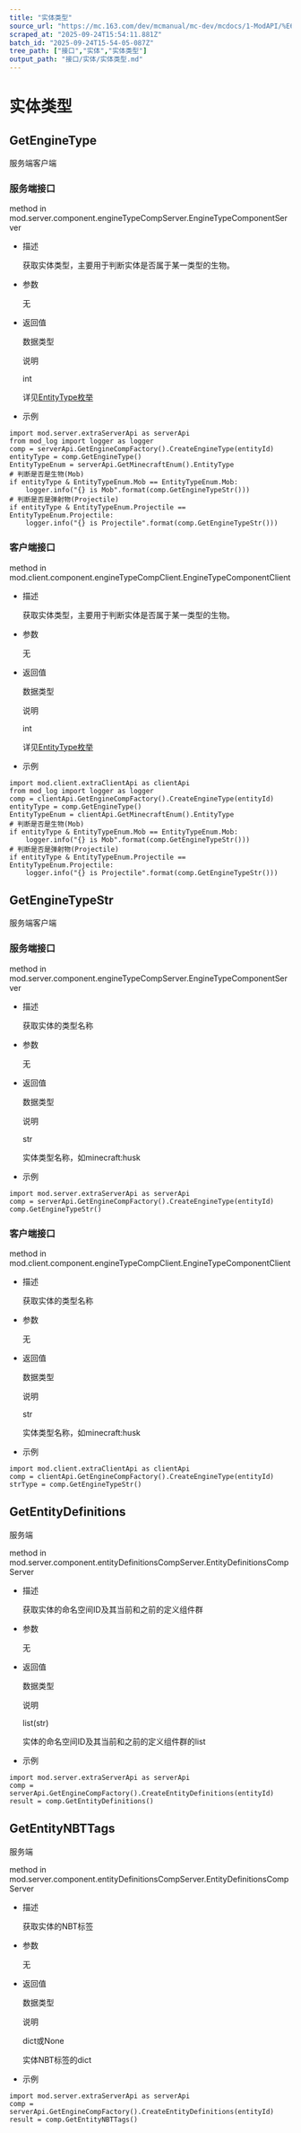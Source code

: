 ```yaml
---
title: "实体类型"
source_url: "https://mc.163.com/dev/mcmanual/mc-dev/mcdocs/1-ModAPI/%E6%8E%A5%E5%8F%A3/%E5%AE%9E%E4%BD%93/%E5%AE%9E%E4%BD%93%E7%B1%BB%E5%9E%8B.html"
scraped_at: "2025-09-24T15:54:11.881Z"
batch_id: "2025-09-24T15-54-05-087Z"
tree_path: ["接口","实体","实体类型"]
output_path: "接口/实体/实体类型.md"
---
```


#  实体类型

##  GetEngineType

服务端客户端

###  服务端接口

method in mod.server.component.engineTypeCompServer.EngineTypeComponentServer

*   描述
    
    获取实体类型，主要用于判断实体是否属于某一类型的生物。
    
*   参数
    
    无
    
*   返回值
    
    数据类型
    
    说明
    
    int
    
    详见[EntityType枚举](/枚举值/EntityType)
    
*   示例
    

```
import mod.server.extraServerApi as serverApi
from mod_log import logger as logger
comp = serverApi.GetEngineCompFactory().CreateEngineType(entityId)
entityType = comp.GetEngineType()
EntityTypeEnum = serverApi.GetMinecraftEnum().EntityType
# 判断是否是生物(Mob)
if entityType & EntityTypeEnum.Mob == EntityTypeEnum.Mob:
    logger.info("{} is Mob".format(comp.GetEngineTypeStr()))
# 判断是否是弹射物(Projectile)
if entityType & EntityTypeEnum.Projectile == EntityTypeEnum.Projectile:
    logger.info("{} is Projectile".format(comp.GetEngineTypeStr()))

```

###  客户端接口

method in mod.client.component.engineTypeCompClient.EngineTypeComponentClient

*   描述
    
    获取实体类型，主要用于判断实体是否属于某一类型的生物。
    
*   参数
    
    无
    
*   返回值
    
    数据类型
    
    说明
    
    int
    
    详见[EntityType枚举](/枚举值/EntityType)
    
*   示例
    

```
import mod.client.extraClientApi as clientApi
from mod_log import logger as logger
comp = clientApi.GetEngineCompFactory().CreateEngineType(entityId)
entityType = comp.GetEngineType()
EntityTypeEnum = clientApi.GetMinecraftEnum().EntityType
# 判断是否是生物(Mob)
if entityType & EntityTypeEnum.Mob == EntityTypeEnum.Mob:
    logger.info("{} is Mob".format(comp.GetEngineTypeStr()))
# 判断是否是弹射物(Projectile)
if entityType & EntityTypeEnum.Projectile == EntityTypeEnum.Projectile:
    logger.info("{} is Projectile".format(comp.GetEngineTypeStr()))

```

##  GetEngineTypeStr

服务端客户端

###  服务端接口

method in mod.server.component.engineTypeCompServer.EngineTypeComponentServer

*   描述
    
    获取实体的类型名称
    
*   参数
    
    无
    
*   返回值
    
    数据类型
    
    说明
    
    str
    
    实体类型名称，如minecraft:husk
    
*   示例
    

```
import mod.server.extraServerApi as serverApi
comp = serverApi.GetEngineCompFactory().CreateEngineType(entityId)
comp.GetEngineTypeStr()

```

###  客户端接口

method in mod.client.component.engineTypeCompClient.EngineTypeComponentClient

*   描述
    
    获取实体的类型名称
    
*   参数
    
    无
    
*   返回值
    
    数据类型
    
    说明
    
    str
    
    实体类型名称，如minecraft:husk
    
*   示例
    

```
import mod.client.extraClientApi as clientApi
comp = clientApi.GetEngineCompFactory().CreateEngineType(entityId)
strType = comp.GetEngineTypeStr()

```

##  GetEntityDefinitions

服务端

method in mod.server.component.entityDefinitionsCompServer.EntityDefinitionsCompServer

*   描述
    
    获取实体的命名空间ID及其当前和之前的定义组件群
    
*   参数
    
    无
    
*   返回值
    
    数据类型
    
    说明
    
    list(str)
    
    实体的命名空间ID及其当前和之前的定义组件群的list
    
*   示例
    

```
import mod.server.extraServerApi as serverApi
comp = serverApi.GetEngineCompFactory().CreateEntityDefinitions(entityId)
result = comp.GetEntityDefinitions()

```

##  GetEntityNBTTags

服务端

method in mod.server.component.entityDefinitionsCompServer.EntityDefinitionsCompServer

*   描述
    
    获取实体的NBT标签
    
*   参数
    
    无
    
*   返回值
    
    数据类型
    
    说明
    
    dict或None
    
    实体NBT标签的dict
    
*   示例
    

```
import mod.server.extraServerApi as serverApi
comp = serverApi.GetEngineCompFactory().CreateEntityDefinitions(entityId)
result = comp.GetEntityNBTTags()

```